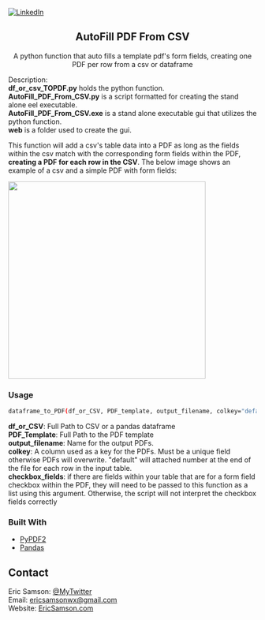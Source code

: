 
[![LinkedIn][linkedin-shield]][linkedin-url]

<p align="center">
  <h2 align="center">AutoFill PDF From CSV</h2>
  <p align="center">
    A python function that auto fills a template pdf's form fields, creating one PDF per row from a csv or dataframe<br>
  </p>
</p>

<!-- ABOUT THE PROJECT -->
  Description:
  <br><b>df_or_csv_TOPDF.py</b> holds the python function.
  <br><b>AutoFill_PDF_From_CSV.py</b> is a script formatted for creating the stand alone eel executable. 
  <br><b>AutoFill_PDF_From_CSV.exe</b> is a stand alone executable gui that utilizes the python function.
  <br><b>web</b> is a folder used to create the gui.
  
  This function will add a csv's table data into a PDF as long as the fields within the csv match with the corresponding form fields within the PDF, <b>creating a PDF for each row in the CSV</b>. The below image shows an example of a csv and a simple PDF with form fields:

<img src="https://lh3.googleusercontent.com/fpalauNJW2Z9GqUWYgKq4Y2r-XQ6xfujndvKiOEd230ENTFQTFePfARyPREhXHegz9BSpLXUM04VQ9ajF8uyfRv0US8XSK2rhEDrtuy9z8Omsjy-lRQJa-o7TUHHAxpSeKa3Pgra-g=w2400" width="400px" align="center">

<h3>Usage</h3> 

```bash
dataframe_to_PDF(df_or_CSV, PDF_template, output_filename, colkey="default", checkbox_fields="default")
```

<b>df_or_CSV</b>: Full Path to CSV or a pandas dataframe <br>
<b>PDF_Template</b>: Full Path to the PDF template <br>
<b>output_filename</b>: Name for the output PDFs. <br>
<b>colkey</b>: A column used as a key for the PDFs. Must be a unique field otherwise PDFs will overwrite. "default"
will attached number at the end of the file for each row in the input table. <br>
<b>checkbox_fields</b>: if there are fields within your table that are for a form field checkbox within the PDF, they will need to 
be passed to this function as a list using this argument. Otherwise, the script will not interpret the checkbox fields correctly<br>
  
  


### Built With
* [PyPDF2](https://github.com/mstamy2/PyPDF2)
* [Pandas](https://pandas.pydata.org/)

<!-- CONTACT -->
## Contact
Eric Samson: [@MyTwitter](https://twitter.com/EricSamsonGIS) <br>
Email: ericsamsonwx@gmail.com <br>
Website: [EricSamson.com](https://ericsamson.com) <br>

[linkedin-shield]: https://img.shields.io/badge/-LinkedIn-black.svg?style=flat-square&logo=linkedin&colorB=555
[linkedin-url]: https://linkedin.com/in/iamericsamson
